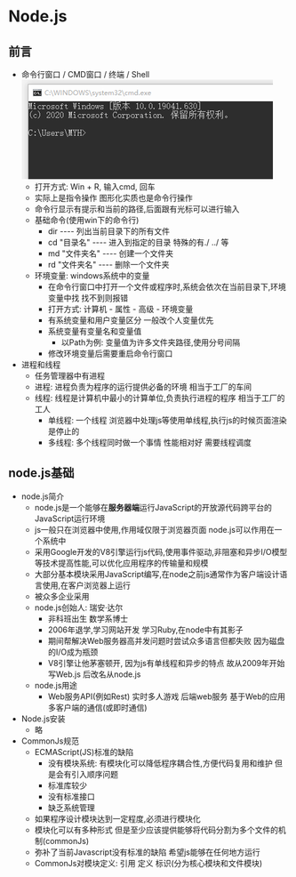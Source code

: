 # Node.js

## 前言

-   命令行窗口 / CMD窗口 / 终端 / Shell
    ![image-20210306192104314](Node.js.assets/image-20210306192104314.png)
    -   打开方式: Win + R, 输入cmd, 回车
    -   实际上是指令操作 图形化实质也是命令行操作
    -   命令行显示有提示和当前的路径,后面跟有光标可以进行输入
    -   基础命令(使用win下的命令行)
        -   dir ---- 列出当前目录下的所有文件
        -   cd "目录名" ---- 进入到指定的目录 特殊的有./ ../ 等 
        -   md "文件夹名" ---- 创建一个文件夹
        -   rd "文件夹名" ---- 删除一个文件夹
    -   环境变量: windows系统中的变量
        -   在命令行窗口中打开一个文件或程序时,系统会依次在当前目录下,环境变量中找  找不到则报错
        -   打开方式: 计算机 - 属性 - 高级 - 环境变量
        -   有系统变量和用户变量区分 一般改个人变量优先
        -   系统变量有变量名和变量值
            -   以Path为例: 变量值为许多文件夹路径,使用分号间隔
        -   修改环境变量后需要重启命令行窗口
-   进程和线程
    -   任务管理器中有进程
    -   进程: 进程负责为程序的运行提供必备的环境 相当于工厂的车间
    -   线程: 线程是计算机中最小的计算单位,负责执行进程的程序 相当于工厂的工人
        -   单线程: 一个线程 浏览器中处理js等使用单线程,执行js的时候页面渲染是停止的
        -   多线程: 多个线程同时做一个事情 性能相对好 需要线程调度

## node.js基础

-   node.js简介
    -   node.js是一个能够在**服务器端**运行JavaScript的开放源代码跨平台的JavaScript运行环境
    -   js一般只在浏览器中使用,作用域仅限于浏览器页面 node.js可以作用在一个系统中
    -   采用Google开发的V8引擎运行js代码,使用事件驱动,非阻塞和异步I/O模型等技术提高性能,可以优化应用程序的传输量和规模
    -   大部分基本模块采用JavaScript编写,在node之前js通常作为客户端设计语言使用,在客户浏览器上运行
    -   被众多企业采用
    -   node.js创始人: 瑞安·达尔
        -   非科班出生 数学系博士
        -   2006年退学,学习网站开发 学习Ruby,在node中有其影子
        -   期间帮解决Web服务器高并发问题时尝试众多语言但都失败 因为磁盘的I/O成为瓶颈
        -   V8引擎让他茅塞顿开, 因为js有单线程和异步的特点 故从2009年开始写Web.js 后改名从node.js
    -   node.js用途
        -   Web服务API(例如Rest) 实时多人游戏 后端web服务 基于Web的应用 多客户端的通信(或即时通信)
-   Node.js安装
    -   略
-   CommonJs规范
    -   ECMAScript(JS)标准的缺陷
        -   没有模块系统: 有模块化可以降低程序耦合性,方便代码复用和维护 但是会有引入顺序问题
        -   标准库较少
        -   没有标准接口
        -   缺乏系统管理
    -   如果程序设计模块达到一定程度,必须进行模块化 
    -   模块化可以有多种形式 但是至少应该提供能够将代码分割为多个文件的机制(commonJs)
    -   弥补了当前Javascript没有标准的缺陷 希望js能够在任何地方运行
    -   CommonJs对模块定义: 引用 定义 标识(分为核心模块和文件模块)

